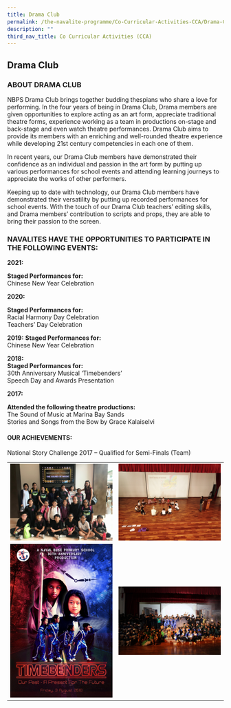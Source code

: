 ```yaml
---
title: Drama Club
permalink: /the-navalite-programme/Co-Curricular-Activities-CCA/Drama-Club/
description: ""
third_nav_title: Co Curricular Activities (CCA)
---
```

## Drama Club

### ABOUT DRAMA CLUB

NBPS Drama Club brings together budding thespians who share a love for performing. In the four years of being in Drama Club, Drama members are given opportunities to explore acting as an art form, appreciate traditional theatre forms, experience working as a team in productions on-stage and back-stage and even watch theatre performances. Drama Club aims to provide its members with an enriching and well-rounded theatre experience while developing 21st century competencies in each one of them.

In recent years, our Drama Club members have demonstrated their confidence as an individual and passion in the art form by putting up various performances for school events and attending learning journeys to appreciate the works of other performers.

Keeping up to date with technology, our Drama Club members have demonstrated their versatility by putting up recorded performances for school events. With the touch of our Drama Club teachers’ editing skills, and Drama members’ contribution to scripts and props, they are able to bring their passion to the screen.

### NAVALITES HAVE THE OPPORTUNITIES TO PARTICIPATE IN THE FOLLOWING EVENTS:

**2021:**

**Staged Performances for:** <br>
Chinese New Year Celebration

  

**2020:**

**Staged Performances for:** <br>
Racial Harmony Day Celebration  <br>
Teachers’ Day Celebration

**2019:**
**Staged Performances for:**<br>
Chinese New Year Celebration

**2018:**<br>
**Staged Performances for:**<br>
30th Anniversary Musical ‘Timebenders’<br>
Speech Day and Awards Presentation

  

**2017:** 

**Attended the following theatre productions:** <br>
The Sound of Music at Marina Bay Sands<br>
Stories and Songs from the Bow by Grace Kalaiselvi

  

#### OUR ACHIEVEMENTS:

National Story Challenge 2017 – Qualified for Semi-Finals (Team)



|  |  |  
| -------- | -------- | 
|   ![](/images/drama1.jpeg)   |   ![](/images/drama3.jpeg)   |     
|   ![](/images/drama4.jpeg)   |   ![](/images/drama5.jpeg)   |      

